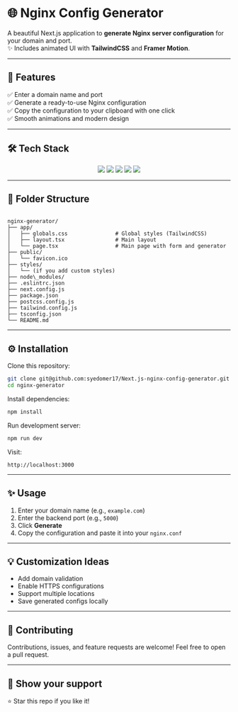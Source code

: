 # 🌐 Nginx Config Generator

A beautiful Next.js application to **generate Nginx server configuration** for your domain and port.  
✨ Includes animated UI with **TailwindCSS** and **Framer Motion**.

---

## 🚀 Features

✅ Enter a domain name and port  
✅ Generate a ready-to-use Nginx configuration  
✅ Copy the configuration to your clipboard with one click  
✅ Smooth animations and modern design  

---

## 🛠️ Tech Stack

<div align="center">
  
  <img src="https://img.shields.io/badge/Next.js-000000?style=for-the-badge&logo=nextdotjs&logoColor=white" />
  <img src="https://img.shields.io/badge/TypeScript-3178c6?style=for-the-badge&logo=typescript&logoColor=white" />
  <img src="https://img.shields.io/badge/TailwindCSS-06B6D4?style=for-the-badge&logo=tailwindcss&logoColor=white" />
  <img src="https://img.shields.io/badge/Framer Motion-EF008F?style=for-the-badge&logo=framer&logoColor=white" />
  <img src="https://img.shields.io/badge/React Toastify-FF4154?style=for-the-badge&logo=react&logoColor=white" />

</div>

---

## 📂 Folder Structure

```

nginx-generator/
├── app/
│   ├── globals.css               # Global styles (TailwindCSS)
│   ├── layout.tsx                # Main layout
│   └── page.tsx                  # Main page with form and generator
├── public/
│   └── favicon.ico
├── styles/
│   └── (if you add custom styles)
├── node\_modules/
├── .eslintrc.json
├── next.config.js
├── package.json
├── postcss.config.js
├── tailwind.config.js
├── tsconfig.json
└── README.md

````

---

## ⚙️ Installation

Clone this repository:

```bash
git clone git@github.com:syedomer17/Next.js-nginx-config-generator.git
cd nginx-generator
````

Install dependencies:

```bash
npm install
```

Run development server:

```bash
npm run dev
```

Visit:

```
http://localhost:3000
```

---

## ✨ Usage

1. Enter your domain name (e.g., `example.com`)
2. Enter the backend port (e.g., `5000`)
3. Click **Generate**
4. Copy the configuration and paste it into your `nginx.conf`

---

## 💡 Customization Ideas

* Add domain validation
* Enable HTTPS configurations
* Support multiple locations
* Save generated configs locally

---

## 🤝 Contributing

Contributions, issues, and feature requests are welcome!
Feel free to open a pull request.

---

## 🌟 Show your support

⭐️ Star this repo if you like it!

```
